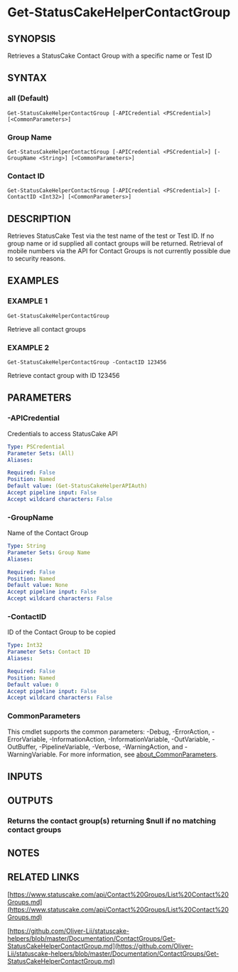 # Get-StatusCakeHelperContactGroup

## SYNOPSIS
Retrieves a StatusCake Contact Group with a specific name or Test ID

## SYNTAX

### all (Default)
```
Get-StatusCakeHelperContactGroup [-APICredential <PSCredential>] [<CommonParameters>]
```

### Group Name
```
Get-StatusCakeHelperContactGroup [-APICredential <PSCredential>] [-GroupName <String>] [<CommonParameters>]
```

### Contact ID
```
Get-StatusCakeHelperContactGroup [-APICredential <PSCredential>] [-ContactID <Int32>] [<CommonParameters>]
```

## DESCRIPTION
Retrieves StatusCake Test via the test name of the test or Test ID.
If no group name or id supplied all contact groups will be returned.
Retrieval of mobile numbers
via the API for Contact Groups is not currently possible due to security reasons.

## EXAMPLES

### EXAMPLE 1
```
Get-StatusCakeHelperContactGroup
```

Retrieve all contact groups

### EXAMPLE 2
```
Get-StatusCakeHelperContactGroup -ContactID 123456
```

Retrieve contact group with ID 123456

## PARAMETERS

### -APICredential
Credentials to access StatusCake API

```yaml
Type: PSCredential
Parameter Sets: (All)
Aliases:

Required: False
Position: Named
Default value: (Get-StatusCakeHelperAPIAuth)
Accept pipeline input: False
Accept wildcard characters: False
```

### -GroupName
Name of the Contact Group

```yaml
Type: String
Parameter Sets: Group Name
Aliases:

Required: False
Position: Named
Default value: None
Accept pipeline input: False
Accept wildcard characters: False
```

### -ContactID
ID of the Contact Group to be copied

```yaml
Type: Int32
Parameter Sets: Contact ID
Aliases:

Required: False
Position: Named
Default value: 0
Accept pipeline input: False
Accept wildcard characters: False
```

### CommonParameters
This cmdlet supports the common parameters: -Debug, -ErrorAction, -ErrorVariable, -InformationAction, -InformationVariable, -OutVariable, -OutBuffer, -PipelineVariable, -Verbose, -WarningAction, and -WarningVariable. For more information, see [about_CommonParameters](http://go.microsoft.com/fwlink/?LinkID=113216).

## INPUTS

## OUTPUTS

### Returns the contact group(s) returning $null if no matching contact groups
## NOTES

## RELATED LINKS

[https://www.statuscake.com/api/Contact%20Groups/List%20Contact%20Groups.md](https://www.statuscake.com/api/Contact%20Groups/List%20Contact%20Groups.md)

[https://github.com/Oliver-Lii/statuscake-helpers/blob/master/Documentation/ContactGroups/Get-StatusCakeHelperContactGroup.md](https://github.com/Oliver-Lii/statuscake-helpers/blob/master/Documentation/ContactGroups/Get-StatusCakeHelperContactGroup.md)

